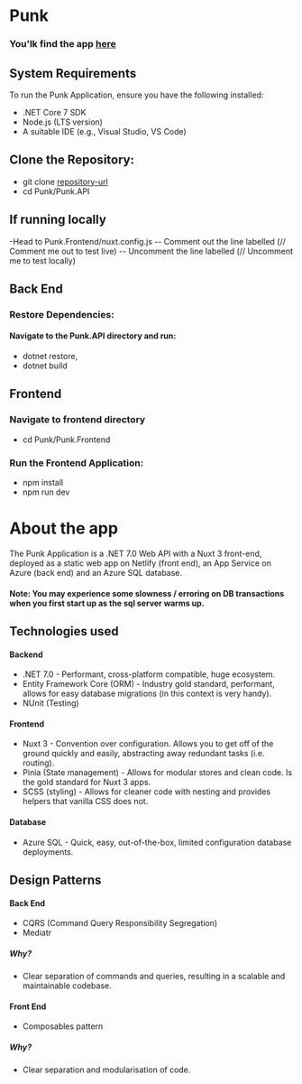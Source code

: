 # Punk

### You'lk find the app [here](https://transcendent-entremet-4b0e75.netlify.app/)

## System Requirements
To run the Punk Application, ensure you have the following installed:

- .NET Core 7 SDK
- Node.js (LTS version)
- A suitable IDE (e.g., Visual Studio, VS Code)

## Clone the Repository:

- git clone [repository-url](https://github.com/Mlrobinson1993/Punk.git)
- cd Punk/Punk.API

## If running locally
-Head to Punk.Frontend/nuxt.config.js
-- Comment out the line labelled (// Comment me out to test live)
-- Uncomment the line labelled (// Uncomment me to test locally)

## Back End

### Restore Dependencies:

#### Navigate to the Punk.API directory and run:

- dotnet restore,
- dotnet build

## Frontend

### Navigate to frontend directory

- cd Punk/Punk.Frontend

### Run the Frontend Application:

- npm install
- npm run dev

# About the app

The Punk Application is a .NET 7.0 Web API with a Nuxt 3 front-end, deployed as a static web app on Netlify (front end), an App Service on Azure (back end) and an Azure SQL database.

#### Note: You may experience some slowness / erroring on DB transactions when you first start up as the sql server warms up.

## Technologies used

#### Backend
- .NET 7.0 - Performant, cross-platform compatible, huge ecosystem.
- Entity Framework Core (ORM) - Industry gold standard, performant, allows for easy database migrations (in this context is very handy).
- NUnit (Testing)

#### Frontend
- Nuxt 3 - Convention over configuration. Allows you to get off of the ground quickly and easily, abstracting away redundant tasks (i.e. routing).
- Pinia (State management) - Allows for modular stores and clean code. Is the gold standard for Nuxt 3 apps.
- SCSS (styling) - Allows for cleaner code with nesting and provides helpers that vanilla CSS does not.


#### Database
- Azure SQL - Quick, easy, out-of-the-box, limited configuration database deployments.

## Design Patterns 

#### Back End
- CQRS (Command Query Responsibility Segregation)
- Mediatr

##### Why?
- Clear separation of commands and queries, resulting in a scalable and maintainable codebase.

#### Front End
- Composables pattern

##### Why? 
- Clear separation and modularisation of code.

